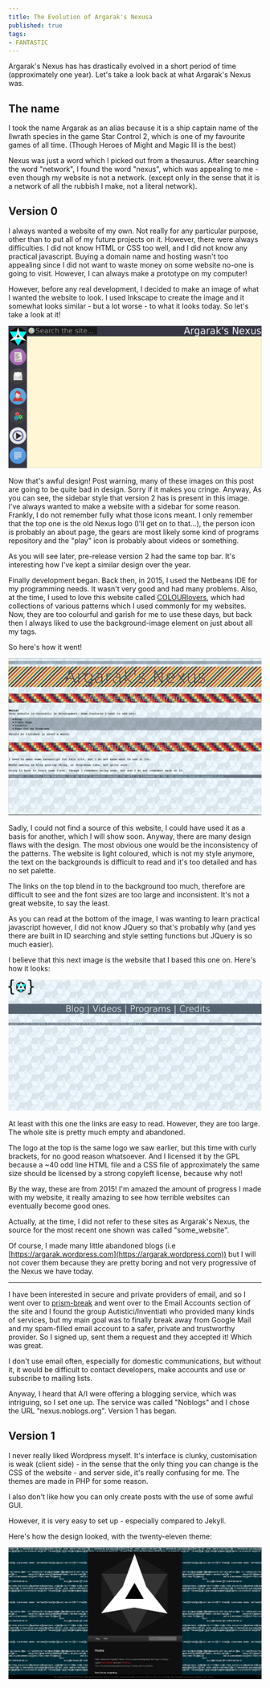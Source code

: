 ```yaml
--- 
title: The Evolution of Argarak's Nexusa
published: true
tags:
- FANTASTIC
---
```


Argarak's Nexus has has drastically evolved in a short period of time (approximately one year). Let's take a look back at what Argarak's Nexus was.

## The name

I took the name Argarak as an alias because it is a ship captain name of the Ilwrath species in the game Star Control 2, which is one of my favourite games of all time. (Though Heroes of Might and Magic III is the best)

Nexus was just a word which I picked out from a thesaurus. After searching the word "network", I found the word "nexus", which was appealing to me - even though my website is not a network. (except only in the sense that it is a network of all the rubbish I make, not a literal network).

## Version 0

I always wanted a website of my own. Not really for any particular purpose, other than to put all of my future projects on it. However, there were always difficulties. I did not know HTML or CSS too well, and I did not know any practical javascript. Buying a domain name and hosting wasn't too appealing since I did not want to waste money on some website no-one is going to visit. However, I can always make a prototype on my computer!

However, before any real development, I decided to make an image of what I wanted the website to look. I used Inkscape to create the image and it somewhat looks similar - but a lot worse - to what it looks today. So let's take a look at it!

![website image](/images/argarak_idea.png)

Now that's awful design! Post warning, many of these images on this post are going to be quite bad in design. Sorry if it makes you cringe. Anyway, As you can see, the sidebar style that version 2 has is present in this image. I've always wanted to make a website with a sidebar for some reason. Frankly, I do not remember fully what those icons meant. I only remember that the top one is the old Nexus logo (I'll get on to that...), the person icon is probably an about page, the gears are most likely some kind of programs repository and the "play" icon is probably about videos or something.

As you will see later, pre-release version 2 had the same top bar. It's interesting how I've kept a similar design over the year.

Finally development began. Back then, in 2015, I used the Netbeans IDE for my programming needs. It wasn't very good and had many problems. Also, at the time, I used to love this website called [COLOURlovers](http://www.colourlovers.com/), which had collections of various patterns which I used commonly for my websites. Now, they are too colourful and garish for me to use these days, but back then I always liked to use the background-image element on just about all my tags.

So here's how it went!

![version 0](/images/v0.png)

Sadly, I could not find a source of this website, I could have used it as a basis for another, which I will show soon. Anyway, there are many design flaws with the design. The most obvious one would be the inconsistency of the patterns. The website is light coloured, which is not my style anymore, the text on the backgrounds is difficult to read and it's too detailed and has no set palette.

The links on the top blend in to the background too much, therefore are difficult to see and the font sizes are too large and inconsistent. It's not a great website, to say the least.

As you can read at the bottom of the image, I was wanting to learn practical javascript however, I did not know JQuery so that's probably why (and yes there are built in ID searching and style setting functions but JQuery is so much easier).

I believe that this next image is the website that I based this one on. Here's how it looks:

![based on version 0](/images/v0b.png)

At least with this one the links are easy to read. However, they are too large. The whole site is pretty much empty and abandoned.

The logo at the top is the same logo we saw earlier, but this time with curly brackets, for no good reason whatsoever. And I licensed it by the GPL because a ~40 odd line HTML file and a CSS file of approximately the same size should be licensed by a strong copyleft license, because why not! 

By the way, these are from 2015! I'm amazed the amount of progress I made with my website, it really amazing to see how terrible websites can eventually become good ones. 

Actually, at the time, I did not refer to these sites as Argarak's Nexus, the source for the most recent one shown was called "some_website".
 
Of course, I made many little abandoned blogs (i.e [https://argarak.wordpress.com](https://argarak.wordpress.com)) but I will not cover them because they are pretty boring and not very progressive of the Nexus we have today.

<hr> 
 
I have been interested in secure and private providers of email, and so I went over to [prism-break](https://prism-break.org/en/) and went over to the Email Accounts section of the site and I found the group Autistici/Inventiati who provided many kinds of services, but my main goal was to finally break away from Google Mail and my spam-filled email account to a safer, private and trustworthy provider. So I signed up, sent them a request and they accepted it! Which was great. 

I don't use email often, especially for domestic communications, but without it, it would be difficult to contact developers, make accounts and use or subscribe to mailing lists.

Anyway, I heard that A/I were offering a blogging service, which was intriguing, so I set one up. The service was called "Noblogs" and I chose the URL "nexus.noblogs.org". Version 1 has began.

## Version 1

I never really liked Wordpress myself. It's interface is clunky, customisation is weak (client side) - in the sense that the only thing you can change is the CSS of the website - and server side, it's really confusing for me. The themes are made in PHP for some reason.

I also don't like how you can only create posts with the use of some awful GUI.

However, it is very easy to set up - especially compared to Jekyll.

Here's how the design looked, with the twenty-eleven theme:

![version 1](/images/v1.png)

